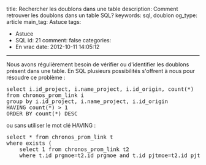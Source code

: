 title: Rechercher les doublons dans une table
description: Comment retrouver les doublons dans un table SQL? 
keywords: sql, doublon
og_type: article
main_tag: Astuce
tags:
  - Astuce
  - SQL
id: 21
comment: false
categories:
  - En vrac
date: 2012-10-11 14:05:12
---

Nous avons régulièrement besoin de vérifier ou d'identifier les doublons présent dans une table. En SQL plusieurs possibilités s'offrent à nous pour résoudre ce problème :
<pre lang="SQL">select i.id_project, i.name_project, i.id_origin, count(*)
from chronos_prom_link i
group by i.id_project, i.name_project, i.id_origin
HAVING count(*) &gt; 1
ORDER BY count(*) DESC</pre>
ou sans utiliser le mot clé HAVING :
<!-- more -->
<pre lang="SQL">select * from chronos_prom_link t
where exists (
    select 1 from chronos_prom_link t2
    where t.id_prgmoe=t2.id_prgmoe and t.id_pjtmoe=t2.id_pjtmoe and t.rowid</pre>